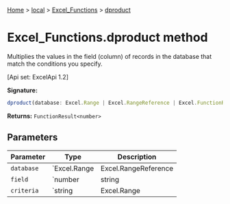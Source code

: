 [Home](./index) &gt; [local](local.md) &gt; [Excel\_Functions](local.excel_functions.md) &gt; [dproduct](local.excel_functions.dproduct.md)

# Excel\_Functions.dproduct method

Multiplies the values in the field (column) of records in the database that match the conditions you specify. 

 \[Api set: ExcelApi 1.2\]

**Signature:**
```javascript
dproduct(database: Excel.Range | Excel.RangeReference | Excel.FunctionResult<any>, field: number | string | Excel.Range | Excel.RangeReference | Excel.FunctionResult<any>, criteria: string | Excel.Range | Excel.RangeReference | Excel.FunctionResult<any>): FunctionResult<number>;
```
**Returns:** `FunctionResult<number>`

## Parameters

|  Parameter | Type | Description |
|  --- | --- | --- |
|  `database` | `Excel.Range | Excel.RangeReference | Excel.FunctionResult<any>` |  |
|  `field` | `number | string | Excel.Range | Excel.RangeReference | Excel.FunctionResult<any>` |  |
|  `criteria` | `string | Excel.Range | Excel.RangeReference | Excel.FunctionResult<any>` |  |

